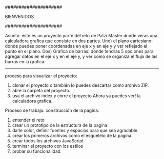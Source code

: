 #####################

BIENVENIDOS

#####################


Asunto: este es un proyecto parte del reto de Patzi Master donde veras una calculadora grafica que consiste en dos partes. Uno) el plano cartesiano: donde puedes poner coordenadas en eje x y en eje y y ver reflejado el punto en el plano. Dos)  Grafica de barras: donde tendrás 5 opciones para agregar datos en el eje x y en el eje y, y ver como se organiza el flujo de las barras en la grafica. 

---------------------

proceso para visualizar el proyecto: 
1.  clonar el proyecto o también lo puedes descartar como archivo ZIP. 
2. abre la carpeta del proyecto. 
3. usa el archivo index y corre el proyecto
Ahora ya puedes ver! la calculadora grafica. 

Proceso de trabajo. construcción de la pagina. 
1. entender el reto
2. crear un prototipo de la estructura de la pagina
3. darle color, definir fuentes y espacios para que sea agradable. 
4. crear los primeros archivos como el esqueleto de la pagina. 
5. crear todos los archivos JavaScript 
6. terminar el proyecto con los estilos
7. probar su funcionalidad.  